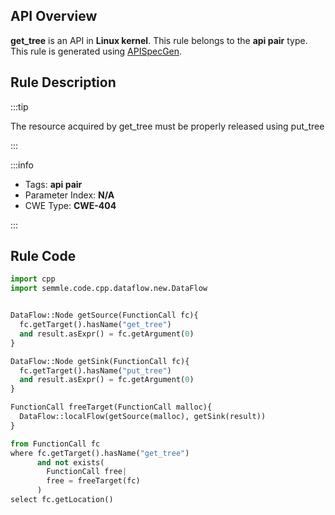 ---
---


## API Overview
**get_tree** is an API in **Linux kernel**. This rule belongs to the **api pair** type. This rule is generated using [APISpecGen](../../tools/APISpecGen).
## Rule Description

:::tip

The resource acquired by get_tree must be properly released using put_tree

:::

:::info

- Tags: **api pair**
- Parameter Index: **N/A**
- CWE Type: **CWE-404**

:::

## Rule Code
```python
import cpp
import semmle.code.cpp.dataflow.new.DataFlow


DataFlow::Node getSource(FunctionCall fc){
  fc.getTarget().hasName("get_tree")
  and result.asExpr() = fc.getArgument(0)
}

DataFlow::Node getSink(FunctionCall fc){
  fc.getTarget().hasName("put_tree")
  and result.asExpr() = fc.getArgument(0)
}

FunctionCall freeTarget(FunctionCall malloc){
  DataFlow::localFlow(getSource(malloc), getSink(result))
}

from FunctionCall fc
where fc.getTarget().hasName("get_tree")
      and not exists(
        FunctionCall free| 
        free = freeTarget(fc)
      )
select fc.getLocation()

    
```
